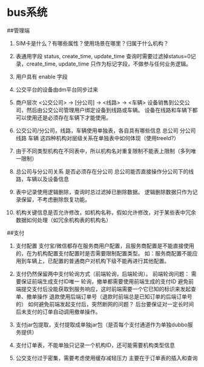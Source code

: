 # bus系统
##管理端
1. SIM卡是什么？有哪些属性？使用场景在哪里？归属于什么机构？

1. 表通用字段
  status, create_time, update_time
  查询时需要过滤掉status=0记录，create_time, update_time 只作为标记字段，不做参与任何业务逻辑。
1. 用户具有 enable 字段
  
1. 公交平台的设备由dm平台同步过来

1. 商户层次
  <公交公司> -> [分公司] -> <线路> -> <车辆>
  设备销售到公交公司，然后由公交公司管理用户绑定设备到线路或车辆。
  设备在线路和车辆下都可以使用还是必须存在车辆下才能使用。

1. 公交公司/分公司，线路，车辆使用单独表，各自具有哪些信息
  总公司
    分公司
      线路
        车辆
   这四种机构对层级关系在单独表中如何体现（使用treeId?）
1. 由于不同类型机构在不同表中，所以机构名对重复限制不能表上限制（多列唯一限制）

1. 总公司与分公司关系
  是否必须存在分公司
  总公司能否直接操作分公司下的线路，车辆以及设备信息

1. 表中记录使用逻辑删除，查询时总过滤掉已删除数据。
  逻辑删除数据只作为记录保留，不考虑删除恢复功能。

1. 机构关键信息是否允许修改，如机构名称，假如允许修改，对于某些表中冗余数据如何处理（如冗余机构表的机构名）


##支付
1. 支付配置
  支付宝/微信都存在服务商用户配置，且服务商配置是不能直接使用的，在为机构配置支付配置时是否需要限制配置类型。
  如：服务商配置不能应用到车辆上，已配置的普通商户对机构下级不能再进行其他配置。

1. 支付仍然保留两中支付轮询方式（前端轮询，后端轮询）。 
  前端轮询问题：
     需要保证前端生成支付ID唯一
     轮询，撤单都需要使用前端生成的支付ID
        避免前端提交支付后没能获取到服务响应，这时前端需要一个它已知的标识来发起查单、撤单操作
     退款使用后端订单号（退款时前端总是已知订单的后端订单号的）
     如何避免前端发起支付后，突然断网的问题？
        后台要保证对一定长时间后未支付的订单自动调用撤单操作。
      
1. 支付jar包提取，支付提取成单独jar包（是否每个支付通道作为单独dubbo服务提供）

1. 支付订单表，不能单独只记录一个机构ID，还可能需要机构类型信息

1. 公交支付过于密集，需要考虑使用缓存减轻压力
  主要在于订单表的插入和查询

  

